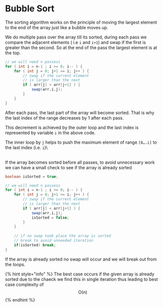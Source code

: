 # Bubble Sort

The sorting algorithm works on the principle of moving the largest element to the end of the array just like a bubble moves up.

We do multiple pass over the array till its sorted, during each pass we compare the adjacent elements ( i.e `i` and `i+1`) and swap if the first is greater than the second. So at the end of the pass the largest element is at the top.

```java
// we will need n passess
for ( int i = n-1 ; i >= 0; i-- ) {
    for ( int j = 0; j+1 <= i; j++ ) {
        // swap if the current element 
        // is larger than the next
        if ( arr[j] < arr[j+1] ) {
            swap(arr,i,j);
        }
    }
}
```

After each pass, the last part of the array will become sorted. That is why the last index of the range decreases by 1 after each pass.&#x20;

This decrement is achieved by the outer loop and the last index is represented by variable `i` in the above code.&#x20;

The inner loop by `j` helps to push the maximum element of range `[0….i]` to the last index (i.e. `i`)\


\
If the array becomes sorted before all passes, to avoid unnecessary work we can have a small check to see if the array is already sorted

```java
boolean isSorted = true;

// we will need n passess
for ( int i = n-1 ; i >= 0; i-- ) {
    for ( int j = 0; j+1 <= i; j++ ) {
        // swap if the current element 
        // is larger than the next
        if ( arr[j] < arr[j+1] ) {
            swap(arr,i,j);
            isSorted = false;
        }
    }
    
    // if no swap took place the array is sorted 
    // break to avoid unneeded iteration 
    if(isSorted) break;
}
```

If the array is already sorted no swap will occur and we will break out from the loops.





{% hint style="info" %}
The best case occurs if the given array is already sorted due to the chaeck we find this in single iteration thus leading to best case complexity of $$\text{O}(n)$$
{% endhint %}





